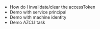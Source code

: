 - How do I invalidate/clear the accessToken
- Demo with service principal 
- Demo with machine identity
- Demo AZCLI task